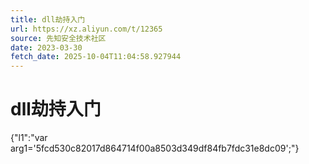 ```yaml
---
title: dll劫持入门
url: https://xz.aliyun.com/t/12365
source: 先知安全技术社区
date: 2023-03-30
fetch_date: 2025-10-04T11:04:58.927944
---
```


# dll劫持入门

{"l1":"var arg1='5fcd530c82017d864714f00a8503d349df84fb7fdc31e8dc09';"}